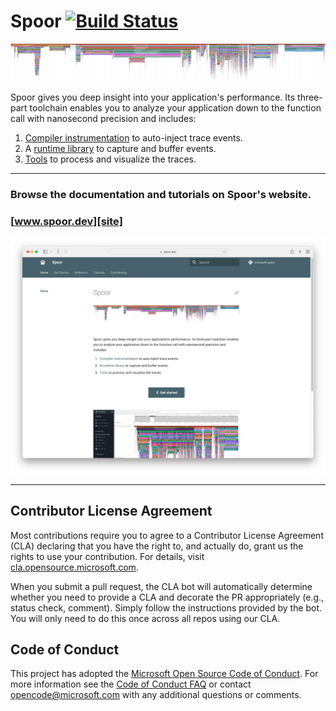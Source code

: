 # Spoor [![Build Status][build-status-badge]][build-status]

![Wikipedia iOS app boot trace][wikipedia-trace-png]

Spoor gives you deep insight into your application's performance. Its three-part
toolchain enables you to analyze your application down to the function call with
nanosecond precision and includes:

1. [Compiler instrumentation][site-instrumentation] to auto-inject trace events.
2. A [runtime library][site-runtime] to capture and buffer events.
3. [Tools][site-postprocessing] to process and visualize the traces.

--------------------------------------------------------------------------------

### Browse the documentation and tutorials on Spoor's website.

### [www.spoor.dev][site]

[![www.spoor.dev screenshot][spoor-website-screenshot]][site]

--------------------------------------------------------------------------------

## Contributor License Agreement

Most contributions require you to agree to a Contributor License Agreement (CLA)
declaring that you have the right to, and actually do, grant us the rights to
use your contribution. For details, visit
[cla.opensource.microsoft.com][microsoft-cla].

When you submit a pull request, the CLA bot will automatically determine whether
you need to provide a CLA and decorate the PR appropriately (e.g., status check,
comment). Simply follow the instructions provided by the bot. You will only need
to do this once across all repos using our CLA.

## Code of Conduct

This project has adopted the
[Microsoft Open Source Code of Conduct][code-of-conduct]. For more information
see the [Code of Conduct FAQ][code-of-conduct-faq] or contact
[opencode@microsoft.com][opencode-email] with any additional questions or
comments.

[build-status-badge]: https://github.com/microsoft/spoor/actions/workflows/build-and-test.yml/badge.svg?branch=master
[build-status]: https://github.com/microsoft/spoor/actions/workflows/build-and-test.yml
[code-of-conduct-faq]: https://opensource.microsoft.com/codeofconduct/faq/
[code-of-conduct]: https://opensource.microsoft.com/codeofconduct/
[microsoft-cla]: https://cla.opensource.microsoft.com
[opencode-email]: mailto:opencode@microsoft.com
[site-instrumentation]: https://www.spoor.dev/reference/instrumentation
[site-postprocessing]: https://www.spoor.dev/reference/postprocessing
[site-runtime]: https://www.spoor.dev/reference/runtime
[site]: https://www.spoor.dev
[spoor-website-screenshot]: docs/spoor-website-screenshot.png
[wikipedia-trace-png]: docs/wikipedia-ios-boot-trace.png
